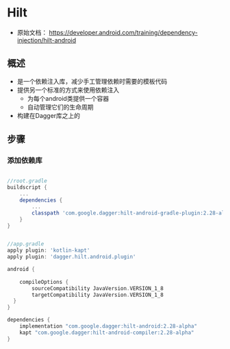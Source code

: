 
# Hilt

* 原始文档： https://developer.android.com/training/dependency-injection/hilt-android


## 概述
* 是一个依赖注入库，减少手工管理依赖时需要的模板代码
* 提供另一个标准的方式来使用依赖注入
    * 为每个android类提供一个容器
    * 自动管理它们的生命周期
* 构建在Dagger库之上的


## 步骤

### 添加依赖库
```gradle

//root.gradle
buildscript {
    ...
    dependencies {
        ...
        classpath 'com.google.dagger:hilt-android-gradle-plugin:2.28-alpha'
    }
}


//app.gradle
apply plugin: 'kotlin-kapt'
apply plugin: 'dagger.hilt.android.plugin'

android {
    
    compileOptions {
        sourceCompatibility JavaVersion.VERSION_1_8
        targetCompatibility JavaVersion.VERSION_1_8
  }
}

dependencies {
    implementation "com.google.dagger:hilt-android:2.28-alpha"
    kapt "com.google.dagger:hilt-android-compiler:2.28-alpha"
}
```

